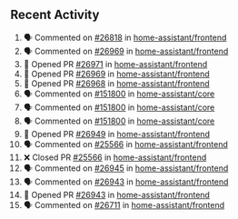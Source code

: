 ## Recent Activity

<!--START_SECTION:activity-->
1. 🗣 Commented on [#26818](https://github.com/home-assistant/frontend/issues/26818) in [home-assistant/frontend](https://github.com/home-assistant/frontend)
2. 🗣 Commented on [#26969](https://github.com/home-assistant/frontend/issues/26969) in [home-assistant/frontend](https://github.com/home-assistant/frontend)
3. 💪 Opened PR [#26971](https://github.com/home-assistant/frontend/pull/26971) in [home-assistant/frontend](https://github.com/home-assistant/frontend)
4. 💪 Opened PR [#26969](https://github.com/home-assistant/frontend/pull/26969) in [home-assistant/frontend](https://github.com/home-assistant/frontend)
5. 💪 Opened PR [#26968](https://github.com/home-assistant/frontend/pull/26968) in [home-assistant/frontend](https://github.com/home-assistant/frontend)
6. 🗣 Commented on [#151800](https://github.com/home-assistant/core/issues/151800) in [home-assistant/core](https://github.com/home-assistant/core)
7. 🗣 Commented on [#151800](https://github.com/home-assistant/core/issues/151800) in [home-assistant/core](https://github.com/home-assistant/core)
8. 🗣 Commented on [#151800](https://github.com/home-assistant/core/issues/151800) in [home-assistant/core](https://github.com/home-assistant/core)
9. 💪 Opened PR [#26949](https://github.com/home-assistant/frontend/pull/26949) in [home-assistant/frontend](https://github.com/home-assistant/frontend)
10. 🗣 Commented on [#25566](https://github.com/home-assistant/frontend/issues/25566) in [home-assistant/frontend](https://github.com/home-assistant/frontend)
11. ❌ Closed PR [#25566](https://github.com/home-assistant/frontend/pull/25566) in [home-assistant/frontend](https://github.com/home-assistant/frontend)
12. 🗣 Commented on [#26945](https://github.com/home-assistant/frontend/issues/26945) in [home-assistant/frontend](https://github.com/home-assistant/frontend)
13. 🗣 Commented on [#26943](https://github.com/home-assistant/frontend/issues/26943) in [home-assistant/frontend](https://github.com/home-assistant/frontend)
14. 💪 Opened PR [#26943](https://github.com/home-assistant/frontend/pull/26943) in [home-assistant/frontend](https://github.com/home-assistant/frontend)
15. 🗣 Commented on [#26711](https://github.com/home-assistant/frontend/issues/26711) in [home-assistant/frontend](https://github.com/home-assistant/frontend)
<!--END_SECTION:activity-->
